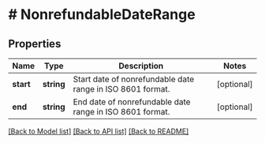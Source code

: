 # # NonrefundableDateRange

## Properties

Name | Type | Description | Notes
------------ | ------------- | ------------- | -------------
**start** | **string** | Start date of nonrefundable date range in ISO 8601 format. | [optional]
**end** | **string** | End date of nonrefundable date range in ISO 8601 format. | [optional]

[[Back to Model list]](../../README.md#models) [[Back to API list]](../../README.md#endpoints) [[Back to README]](../../README.md)
